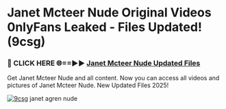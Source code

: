 # Janet Mcteer Nude Original Videos 0nlyFans Leaked - Files Updated! (9csg)

<h3>🔴 CLICK HERE 🌐==►► <a href="https://tinyurl.com/yc6ubb5a" rel="nofollow">Janet Mcteer Nude Updated Files</a></h3>

Get Janet Mcteer Nude and all content. Now you can access all videos and pictures of Janet Mcteer Nude. New Updated Files 2025!

[![9csg](https://i.imgur.com/7eu0CRL.gif)](https://tinyurl.com/yc6ubb5a)
janet agren nude